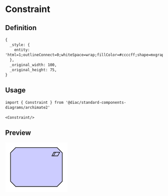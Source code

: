 # Constraint

## Definition

```
{
  _style: { 
    entity: 'html=1;outlineConnect=0;whiteSpace=wrap;fillColor=#ccccff;shape=mxgraph.archimate.motiv;motivType=const',
  },
  _original_width: 100,
  _original_height: 75,
}
```

## Usage

```
import { Constraint } from '@diac/standard-components-diagrams/archimate2'

<Constraint/>
```

## Preview

<img src="./constraint.png" width="200"/>
